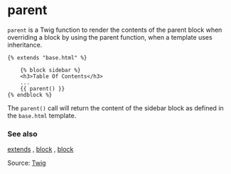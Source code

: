 # parent

`parent` is a Twig function to render the contents of the parent block when overriding a block by using the parent
function, when a template uses inheritance.

```twig
{% extends "base.html" %}

    {% block sidebar %}
    <h3>Table Of Contents</h3>
    ...
    {{ parent() }}
{% endblock %}
```

The `parent()` call will return the content of the sidebar block as defined in the `base.html` template.

### See also

[extends](https://twig.symfony.com/doc/3.x/tags/extends.html)
, [block](https://twig.symfony.com/doc/3.x/functions/block.html)
, [block](https://twig.symfony.com/doc/3.x/tags/block.html)

Source: [Twig](https://twig.symfony.com/parent)